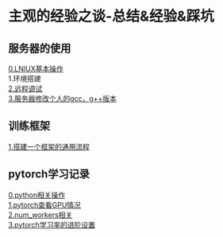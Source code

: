 主观的经验之谈-总结&经验&踩坑
===
服务器的使用
---
[0.LNIUX基本操作](https://github.com/ZM-Zhou/TheWaytoBigBrother/tree/master/notes/server/linux_commands.md)<br>
1.环境搭建  
[2.远程调试](https://github.com/ZM-Zhou/TheWaytoBigBrother/tree/master/notes/server/debug_run_online.md)<br>
[3.服务器修改个人的gcc，g++版本](https://github.com/ZM-Zhou/TheWaytoBigBrother/tree/master/notes/server/multiple_gcc_g++.md)

训练框架
---
[1.搭建一个框架的通用流程](https://github.com/ZM-Zhou/TheWaytoBigBrother/tree/master/example_project)

pytorch学习记录
---
[0.python相关操作](https://github.com/ZM-Zhou/TheWaytoBigBrother/tree/master/notes/pytorch/about_python.md)<br>
[1.pytorch查看GPU情况](https://github.com/ZM-Zhou/TheWaytoBigBrother/tree/master/notes/pytorch/pytorch_GPU.md)  
[2.num_workers相关](https://github.com/ZM-Zhou/TheWaytoBigBrother/tree/master/notes/pytorch/about_num_workers.md)<br>
[3.pytorch学习率的进阶设置](https://github.com/ZM-Zhou/TheWaytoBigBrother/tree/master/notes/pytorch/more_about_learning_rate.md)

